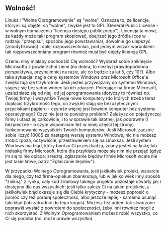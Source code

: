 ﻿<?php require("../../entete.php"); ?> <?php require("../../base.php"); ?>

<div id="corps">

<h2>Wolność!</h2>

<p>Linuks i "Wolne Oprogramowanie" są "wolne". Oznacza to, że licencje,
którymi są objęte, są "wolne", zwykle jest to GPL (General Public
License - w wolnym tłumaczeniu "licencja dostępu publicznego"). Licencja
ta mówi, że każdy może taki program skopiować, obejrzeć jego źródła
(coś w rodzaju "przepisu", sposobu jego powstawania), dowolnie go ulepszyć
(zmodyfikować) i dalej rozpowszechniać, pod jednym wszak warunkiem:
tak rozpowszechniany program również musi być objęty licencją GPL.</p>

<p>Czemu niby miałaby obchodzić Cię wolność? Wyobraź sobie zniknięcie
Microsoftu z powierzchni ziemi (no dobra, to niezbyt prawdopodobna
perspektywa, przynajmniej na razie, ale co będzie za lat 5, czy 10?).
Albo taka sytuacja: nagle ceny systemów Windows oraz Microsoft Office'a
zwiększają się trzykrotnie. Jeśli jesteś przywiązany do systemu Windows,
stajesz się bezradny wobec takich zdarzeń. Polegając na firmie Microsoft,
uzależniasz się od niej, od jej oprogramowania (dotyczy to również np.
Twojej firmy) i wszystkie Twoje nowe komputery (do których trzeba teraz
dopłacić trzykrotność tego, co zwykle) stają się bezużytecznymi przyciskami
papieru - czymże więcej jest bowiem komputer bez systemu operacyjnego? Czyż
nie jest to poważny problem? Zależysz od pojedynczej firmy i ufasz jej
całkowicie, i to w sprawie tak istotnej, jak poprawne (i bezpieczne - o czym
wspominam też w innej części tej strony) funkcjonowanie wszystkich Twoich
komputerów. Jeśli Microsoft zacznie sobie liczyć 1000$ za następną wersję
systemu Windows, nic nie możesz zrobić (poza, oczywiście, przestawieniem
się na Linuksa). Jeśli system Windows ma błąd, który bardzo Ci przeszkadza, zdany
jesteś na łaskę lub niełaskę firmy Microsoft, która dla przykładu może się
nim nie przejąć (gdyż im się to nie opłaca; zresztą, zgłaszanie błędów
firmie Microsoft wcale nie jest takie łatwe, patrz "Zgłaszanie błędów").</p>

<p>W przypadku Wolnego Oprogramowania, jeśli jakikolwiek projekt, wsparcie
dla niego, czy też firma-opiekun zbankrutują, lub w jakikolwiek inny
sposób "znikną" z rynku, cały kod źródłowy takiego projektu pozostaje
otwarty jak i dostępny dla nas wszystkich; jeśli tylko zależy Ci na takim
projekcie, a jakikolwiek błąd okazuje się dla Ciebie krytyczny - możesz
poprosić o pomoc czy też poradę społeczność, albo jeszcze lepiej - samemu
usunąć taki błąd (lub zatrudnić do tego kogoś). Możesz też potem tak
stworzone poprawki wysłać z powrotem do społeczności, żeby inni również
mogli z nich skorzystać. Z Wolnym Oprogramowaniem możesz robić wszystko,
co Ci się podoba (no, może prawie wszystko).</p>

</div>


